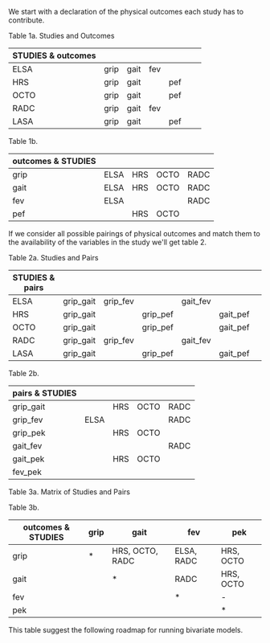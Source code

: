 We start with a declaration of the physical outcomes each study has to contribute.

Table 1a. Studies and Outcomes

| STUDIES & outcomes  |   |   |   |   |   |   |  
|---|---|---|---|---|---|---| 
|ELSA   | grip | gait | fev  |    |   |   | 
|HRS    | grip  | gait |   | pef  |   |   | 
|OCTO   | grip  | gait  |   | pef  |   |   | 
|RADC   | grip  | gait  | fev  |   |   |   | 
|LASA  | grip  | gait  |   |  pef |   |   | 

Table 1b.  

| outcomes & STUDIES  |   |   |   |   |
|---|---|---|---|---|
|grip   | ELSA | HRS | OCTO | RADC | LASA |
|gait   | ELSA  | HRS | OCTO | RADC | LASA |
|fev   |  ELSA |  |  | RADC |
|pef   |   | HRS | OCTO |  | LASA |


If we consider all possible pairings of physical outcomes and match them to the availability of the variables in the study we'll get table 2. 

Table 2a.  Studies and Pairs

| STUDIES & pairs  |   |   |   |   |   |   |  
|---|---|---|---|---|---|---| 
|ELSA   | grip_gait  |grip_fev  |   |gait_fev   |   | |  
|HRS    | grip_gait  |  | grip_pef  |   |gait_pef   | | 
|OCTO   | grip_gait  |  | grip_pef  |   |gait_pef   | | 
|RADC   | grip_gait  |grip_fev  |   |gait_fev   |   | | 
|LASA   | grip_gait  |  | grip_pef   |   |gait_pef | | 

Table 2b. 

|pairs & STUDIES   |   |   |   |   |
|---|---|---|---|---|
| grip_gait   |   | HRS  | OCTO   | RADC  |
| grip_fev  | ELSA   |   |   | RADC  |
| grip_pek  |   | HRS  | OCTO|   |
| gait_fev  |   |   |   | RADC   |
| gait_pek  |   |HRS  | OCTO  |   |
| fev_pek  |   |   |   |   |


Table 3a. Matrix of Studies and Pairs 


Table 3b.  

| outcomes & STUDIES  |grip   |gait   |fev   |pek   |
|---|---|---|---|---|
|grip   | * |HRS, OCTO, RADC   | ELSA, RADC   |HRS, OCTO   |
|gait   |   | *  |RADC   | HRS, OCTO   |
|fev   |   |   | * | -  |
|pek   |   |   |   | * |





This table suggest the following roadmap for running bivariate models.
